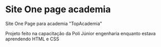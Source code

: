 # Site One page academia
Site One Page para academia "TopAcademia"

Projeto feito na capacitação da Poli Júnior engenharia enquanto estava aprendendo HTML e CSS
